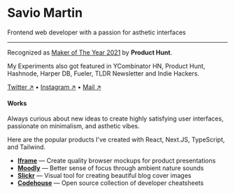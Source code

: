# Savio Martin

Frontend web developer with a passion for asthetic interfaces

---

Recognized as [Maker of The Year 2021](https://www.producthunt.com/stories/announcing-the-golden-kitty-awards-2021-winners) by **Product Hunt**.

My Experiments also got featured in YCombinator HN, Product Hunt, Hashnode, Harper DB, Fueler, TLDR Newsletter and Indie Hackers.

[Twitter ↗](https://twitter.com/saviomartin7) • [Instagram ↗](https://www.instagram.com/saviomartin7/) • [Mail ↗](mailto:saviomartin2007@gmail.com)
<br>

#### Works

Always curious about new ideas to create highly satisfying user interfaces, passionate on minimalism, and asthetic vibes.

Here are the popular products I've created with React, Next.JS, TypeScript, and Tailwind.

- [**Iframe**](https://iframe.so/) — Create quality browser mockups for product presentations
- [**Moodly**](https://moodly.site/) — Better sense of focus through ambient nature sounds
- [**Slickr**](https://slickr.vercel.app/app) — Visual tool for creating beautiful blog cover images
- [**Codehouse**](https://codehouse.vercel.app/) — Open source collection of developer cheatsheets
